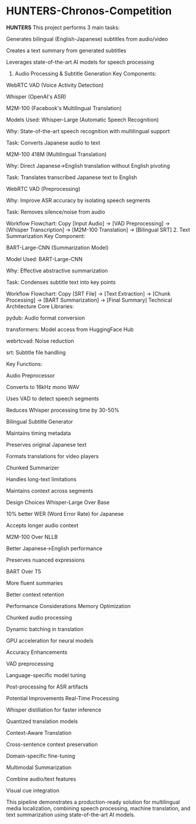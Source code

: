 # HUNTERS-Chronos-Competition
**HUNTERS** This project performs 3 main tasks:

Generates bilingual (English-Japanese) subtitles from audio/video

Creates a text summary from generated subtitles

Leverages state-of-the-art AI models for speech processing

1. Audio Processing & Subtitle Generation
Key Components:

WebRTC VAD (Voice Activity Detection)

Whisper (OpenAI's ASR)

M2M-100 (Facebook's Multilingual Translation)

Models Used:
Whisper-Large (Automatic Speech Recognition)

Why: State-of-the-art speech recognition with multilingual support

Task: Converts Japanese audio to text

M2M-100 418M (Multilingual Translation)

Why: Direct Japanese→English translation without English pivoting

Task: Translates transcribed Japanese text to English

WebRTC VAD (Preprocessing)

Why: Improve ASR accuracy by isolating speech segments

Task: Removes silence/noise from audio

Workflow Flowchart:
Copy
[Input Audio] → [VAD Preprocessing] → [Whisper Transcription] 
               → [M2M-100 Translation] → [Bilingual SRT]
2. Text Summarization
Key Component:

BART-Large-CNN (Summarization Model)

Model Used:
BART-Large-CNN

Why: Effective abstractive summarization

Task: Condenses subtitle text into key points

Workflow Flowchart:
Copy
[SRT File] → [Text Extraction] → [Chunk Processing] 
           → [BART Summarization] → [Final Summary]
Technical Architecture
Core Libraries:

pydub: Audio format conversion

transformers: Model access from HuggingFace Hub

webrtcvad: Noise reduction

srt: Subtitle file handling

Key Functions:

Audio Preprocessor

Converts to 16kHz mono WAV

Uses VAD to detect speech segments

Reduces Whisper processing time by 30-50%

Bilingual Subtitle Generator

Maintains timing metadata

Preserves original Japanese text

Formats translations for video players

Chunked Summarizer

Handles long-text limitations

Maintains context across segments

Design Choices
Whisper-Large Over Base

10% better WER (Word Error Rate) for Japanese

Accepts longer audio context

M2M-100 Over NLLB

Better Japanese→English performance

Preserves nuanced expressions

BART Over T5

More fluent summaries

Better context retention

Performance Considerations
Memory Optimization

Chunked audio processing

Dynamic batching in translation

GPU acceleration for neural models

Accuracy Enhancements

VAD preprocessing

Language-specific model tuning

Post-processing for ASR artifacts

Potential Improvements
Real-Time Processing

Whisper distillation for faster inference

Quantized translation models

Context-Aware Translation

Cross-sentence context preservation

Domain-specific fine-tuning

Multimodal Summarization

Combine audio/text features

Visual cue integration

This pipeline demonstrates a production-ready solution for multilingual media localization, combining speech processing, machine translation, and text summarization using state-of-the-art AI models.
